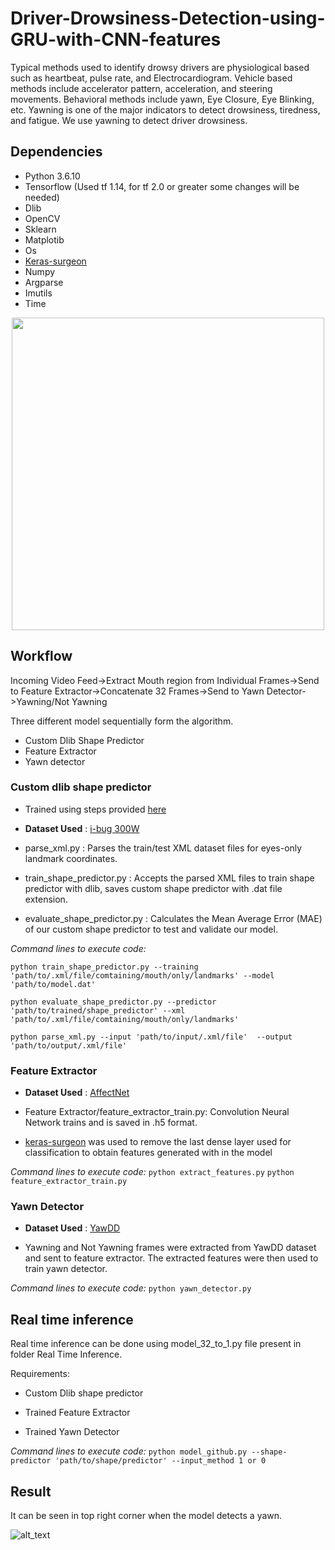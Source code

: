 # Driver-Drowsiness-Detection-using-GRU-with-CNN-features

Typical methods used to identify drowsy drivers are physiological based such as heartbeat, pulse rate, and Electrocardiogram. Vehicle based methods include accelerator pattern, acceleration, and steering movements. Behavioral methods include yawn, Eye Closure, Eye Blinking, etc. Yawning is one of the major indicators to detect drowsiness, tiredness, and fatigue. We use yawning to detect driver drowsiness.

## Dependencies
* Python 3.6.10
* Tensorflow (Used tf 1.14, for tf 2.0 or greater some changes will be needed)
* Dlib
* OpenCV
* Sklearn 
* Matplotib
* Os
* [Keras-surgeon](https://github.com/BenWhetton/keras-surgeon)
* Numpy
* Argparse
* Imutils
* Time

<p align="center">
  <img width="500" height="500" src="https://github.com/srivastava-ayush/Driver-Drowsiness-Detection-using-GRU-with-CNN-features/blob/main/Real%20Time%20Inference/fig_1._3_50%25.jpg">

## Workflow

Incoming Video Feed->Extract Mouth region from Individual Frames->Send to Feature Extractor->Concatenate 32 Frames->Send to Yawn Detector->Yawning/Not Yawning

Three different model sequentially form the algorithm.

* Custom Dlib Shape Predictor
* Feature Extractor
* Yawn detector


### Custom dlib shape predictor 
* Trained using steps provided [here](https://www.pyimagesearch.com/2019/12/16/training-a-custom-dlib-shape-predictor/)

* **Dataset Used** : [i-bug 300W](https://ibug.doc.ic.ac.uk/resources/300-W/)

* parse_xml.py : Parses the train/test XML dataset files for eyes-only landmark coordinates.

* train_shape_predictor.py : Accepts the parsed XML files to train shape predictor with dlib, saves custom shape predictor with .dat file extension.

* evaluate_shape_predictor.py : Calculates the Mean Average Error (MAE) of our custom shape predictor to test and validate our model.

_Command lines to execute code:_

`python train_shape_predictor.py --training 'path/to/.xml/file/comtaining/mouth/only/landmarks' --model 'path/to/model.dat'`

`python evaluate_shape_predictor.py --predictor 'path/to/trained/shape_predictor' --xml 'path/to/.xml/file/comtaining/mouth/only/landmarks'`

`python parse_xml.py --input 'path/to/input/.xml/file'  --output 'path/to/output/.xml/file'`

### Feature Extractor

* **Dataset Used** : [AffectNet](http://mohammadmahoor.com/affectnet/)

* Feature Extractor/feature_extractor_train.py: Convolution Neural Network trains and is saved in .h5 format.

* [keras-surgeon](https://github.com/BenWhetton/keras-surgeon) was used to remove the last dense layer used for classification to obtain features generated with in the model


_Command lines to execute code:_  `python extract_features.py`  `python feature_extractor_train.py`

### Yawn Detector

* **Dataset Used** : [YawDD](https://www.researchgate.net/publication/262255270_YawDD_A_yawning_detection_dataset)

* Yawning and Not Yawning frames were extracted from YawDD dataset and sent to feature extractor. The extracted features were then used to train yawn detector.

_Command lines to execute code:_ `python yawn_detector.py`



## Real time inference
Real time inference can be done using model_32_to_1.py file present in folder Real Time Inference.

Requirements:

* Custom Dlib shape predictor

* Trained Feature Extractor

* Trained Yawn Detector

_Command lines to execute code:_
`python model_github.py --shape-predictor 'path/to/shape/predictor' --input_method 1 or 0`

## Result

It can be seen in top right corner when the model detects a yawn.

![alt_text](https://github.com/srivastava-ayush/Driver-Drowsiness-Detection-using-GRU-with-CNN-features/blob/main/Real%20Time%20Inference/yawdd_test.gif)
